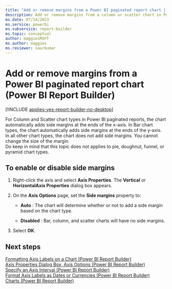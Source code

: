 ```yaml
---
title: "Add or remove margins from a Power BI paginated report chart | Microsoft Docs"
description: Add or remove margins from a column or scatter chart in Power BI Report Builder. Improve readability or appearance of Power BI paginated reports. 
ms.date: 07/14/2023
ms.service: powerbi
ms.subservice: report-builder
ms.topic: conceptual
author: maggiesMSFT
ms.author: maggies
ms.reviewer: saurkumar
---
```

# Add or remove margins from a Power BI paginated report chart (Power BI Report Builder)

[!INCLUDE [applies-yes-report-builder-no-desktop](../../includes/applies-yes-report-builder-no-desktop.md)]

For Column and Scatter chart types in Power BI paginated reports, the chart automatically adds side margins at the ends of the x-axis. In Bar chart types, the chart automatically adds side margins at the ends of the y-axis. In all other chart types, the chart does not add side margins. You cannot change the size of the margin.  
Do keep in mind that this topic does not applies to pie, doughnut, funnel, or pyramid chart types.  
  
 
## To enable or disable side margins  
  
1.  Right-click the axis and select **Axis Properties**. The **Vertical** or **HorizontalAxis Properties** dialog box appears.  
  
1.  On the **Axis Options** page, set the **Side margins** property to:  
  
    -   **Auto** : The chart will determine whether or not to add a side margin based on the chart type.  
  
    -   **Disabled** : Bar, column, and scatter charts will have no side margins.  
  
1.  Select **OK**.
   
## Next steps  
 [Formatting Axis Labels on a Chart &#40;Power BI Report Builder&#41;](/sql/reporting-services/report-design/formatting-axis-labels-on-a-chart-report-builder-and-ssrs)   
 [Axis Properties Dialog Box, Axis Options &#40;Power BI Report Builder&#41;](/previous-versions/sql/)   
 [Specify an Axis Interval &#40;Power BI Report Builder&#41;](/sql/reporting-services/report-design/specify-an-axis-interval-report-builder-and-ssrs)   
 [Format Axis Labels as Dates or Currencies &#40;Power BI Report Builder&#41;](/sql/reporting-services/report-design/format-axis-labels-as-dates-or-currencies-report-builder-and-ssrs)   
 [Charts &#40;Power BI Report Builder&#41;](/sql/reporting-services/report-design/charts-report-builder-and-ssrs)  
  
